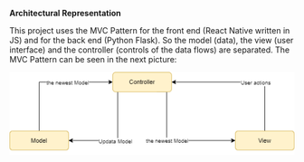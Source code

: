 **Architectural Representation**

This project uses the MVC Pattern for the front end (React Native written in JS) and for the back end (Python Flask). So the model (data), the view (user interface) and the controller (controls of the data flows) are separated. The MVC Pattern can be seen in the next picture:

<img src="../diagrams/rendered/SAD.drawio.png" alt ="MVC-pattern">

